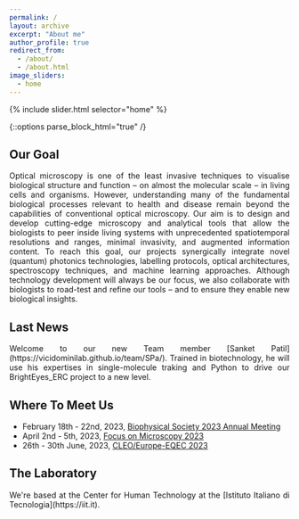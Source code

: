 ```yaml
---
permalink: /
layout: archive
excerpt: "About me"
author_profile: true
redirect_from:
  - /about/
  - /about.html
image_sliders:
  - home
---
```


{% include slider.html selector="home" %}

{::options parse_block_html="true" /}

<h2>Our Goal</h2>
<body align="justify">
Optical microscopy is one of the least invasive techniques to visualise biological structure and function – on almost the molecular scale – in living cells and organisms. However, understanding many of the fundamental biological processes relevant to health and disease remain beyond the capabilities of conventional optical microscopy. Our aim is to design and develop cutting-edge microscopy and analytical tools that allow the biologists to peer inside living systems with unprecedented spatiotemporal resolutions and ranges, minimal invasivity, and augmented information content. To reach this goal, our projects synergically integrate novel (quantum) photonics technologies, labelling protocols, optical architectures, spectroscopy techniques, and machine learning approaches. Although technology development will always be our focus, we also collaborate with biologists to road-test and refine our tools – and to ensure they enable new biological insights.
  
<!--- Because of their non-invasive effect on living systems, light microscopy and spectroscopy have been the workhorses for studies of structures and functions at the cellular, sub-cellular and molecular levels for almost a century.
However, many challenging questions of molecular and cellular biology remain beyond their conventional capabilities. The spatiotemporal resolutions, the labeling, and the contrast methods of conventional microscopy and spectroscopy pose fundamental limits for investigating the smallest and fastest puzzling mysteries of life. Furthermore, the information content potentially encoded in a microscopy or spectroscopy experiement is often lost (because of averaging, for example) or not decoded.
The core research of our group is the design, development, and validation of novel optical and analytical tools that allow the modern biologists to peer inside living cells and organisms with unprecedented temporal-spatial resolutions, minimal invasivity, and augmented information content.
This goal can be achieved only by working across many disciplines, from physics to engineering, from computer science to biology. Our projects want to synergically integrate novel contrast imaging mechanisms, labeling probes, optical architectures, and computational approaches that can be readily adopted by researchers all over the world.-->

<h2>Last News</h2>
<body align="justify">
Welcome to our new Team member [Sanket Patil](https://vicidominilab.github.io/team/SPa/). Trained in biotechnology, he will use his expertises in single-molecule traking and Python to drive our BrightEyes_ERC project to a new level.
<h2>Where To Meet Us</h2>
<body align="justify">

<!--- * February 22nd - 26th, 2021, (On Demand, March 5th - April 23th, 2021) [65th Biophysical Society Meetting](https://www.biophysics.org/2021meeting#/)-->
<!---* March 28th - 31st, 2021, [Focus on Microscopy 2021](http://www.focusonmicroscopy.org)-->
<!---* April 12nd - 16th, 2021, [OSA: Biophotonics Congress: Optics in the Life Sciences](https://www.osa.org/en-us/meetings/osa_meetings/osa_biophotonics_congress/)-->
<!---* May 20th - 21st, 2021, [EMBL in Italy 2021: A Brave New World of RNA](https://www.embl.de/aboutus/alumni/events-networks/local-chapters/italy/48_genoa_2021/)--> 
<!---* June 21st - 25th, 2021, [CLEO/EUROPE-EQEC 2021](https://www.cleoeurope.org)--->
<!---* June 28th, 2021, [EPIC Online Technology Meeting on Novel Photonic Solutions for Microscopy](https://www.epic-assoc.com/epic-online-technology-meeting-on-novel-photonic-solutions-for-microscopy/)--->
<!---** June 28th - July 1st, 2021, [XXV Congresso Nazionale SIBPA 2021](https://www.sibpa.it/CongressoNazionaleSIBPAParma/)--->
<!---** July 12th - 16th, 2021, [EMBL Super-Resolution Microscopy: Time-Resolved STED Nanoscopy](https://www.embl.org/about/info/course-and-conference-office/events/mic21-03/)--->
<!---** August 31th - September 2nd, 2021, [Single Molecule Localization Microscopy Symposium 2021](https://smlms.epfl.ch)--->
<!---** September 29th - October 1st, 2021, [Single Molecule Spectroscopy and Super-resolution Microscopy 2021](https://www.picoquant.com/events/detail/single-molecule-workshop)--->
<!---** November 8th - 10th, 2021, [Internation Conference on Nanoscopy 2021](www.ICON-europe.org)--->
<!---** April 10th - 13th, 2022, [Focus on Microscopy 2022](https://www.focusonmicroscopy.org)--->
<!---** June 17th, 2022, [EuroBioImaging, Virtual Pub](https://www.eurobioimaging.eu/about-us/virtual-pub)--->
<!---** July 10th - 15th, 2022, [International School of Physics - Enrico Fermi, Varenna, Italy](https://www.sif.it/corsi/scuola_fermi/mmxxii/210)--->
* February 18th - 22nd, 2023, [Biophysical Society 2023 Annual Meeting](https://www.biophysics.org/2023meeting#/)
* April 2nd - 5th, 2023, [Focus on Microscopy 2023](https://www.focusonmicroscopy.org)
* 26th - 30th June, 2023, [CLEO/Europe-EQEC 2023](https://www.cleoeurope.org)
<h2>The Laboratory</h2>
<body align="justify">
We're based at the Center for Human Technology at the [Istituto Italiano di Tecnologia](https://iit.it).
  

  

  

